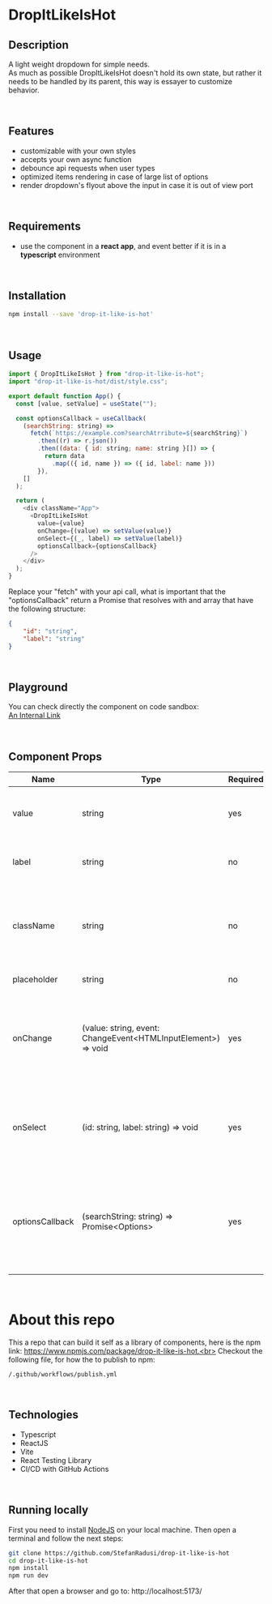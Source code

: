 # DropItLikeIsHot

## Description

A light weight dropdown for simple needs. <br>
As much as possible DropItLikeIsHot doesn't hold its own state, but rather it needs to be handled by its parent, this way is essayer to customize behavior.

<br>

## Features

- customizable with your own styles
- accepts your own async function
- debounce api requests when user types
- optimized items rendering in case of large list of options
- render dropdown's flyout above the input in case it is out of view port

<br>

## Requirements

- use the component in a **react app**, and event better if it is in a **typescript** environment

<br>

## Installation

```sh
npm install --save 'drop-it-like-is-hot'
```

<br>

## Usage

```javascript
import { DropItLikeIsHot } from "drop-it-like-is-hot";
import "drop-it-like-is-hot/dist/style.css";

export default function App() {
  const [value, setValue] = useState("");

  const optionsCallback = useCallback(
    (searchString: string) =>
      fetch(`https://example.com?searchAtrribute=${searchString}`)
        .then((r) => r.json())
        .then((data: { id: string; name: string }[]) => {
          return data
            .map(({ id, name }) => ({ id, label: name }))
        }),
    []
  );

  return (
    <div className="App">
      <DropItLikeIsHot
        value={value}
        onChange={(value) => setValue(value)}
        onSelect={(_, label) => setValue(label)}
        optionsCallback={optionsCallback}
      />
    </div>
  );
}
```
Replace your "fetch" with your api call, what is important that the "optionsCallback" return a Promise that resolves with and array that have the following structure:
```json
{
    "id": "string",
    "label": "string"
}
```

<br>

## Playground
You can check directly the component on code sandbox:<br>
[An Internal Link](https://codesandbox.io/s/drop-it-like-is-hot-5yibxb?file=/src/App.tsx)

<br>

## Component Props
| Name | Type | Required | Default | Description |
| ------ | ------ | ------ | ------ | ------ |
| value | string | yes | none | makes the field in dropdown a controlled input
| label | string | no | none | render above the field a label for dropdown
| className | string | no | none | pass a css class at the root div element of the dropdown, meant for customization |
| placeholder | string | no | none | field`s placeholder
| onChange | (value: string, event: ChangeEvent\<HTMLInputElement\>) => void | yes | none | needed for changing the input value from the parent component as this own doesn't hold his own state |
| onSelect | (id: string, label: string) => void | yes | none | needed to change inputs value when clicking on an option, as it is not handled by it own state |
| optionsCallback | (searchString: string) => Promise\<Options\> | yes | none | needed to fill the flyout with options, the Option type is exported by the library. This needs to be a async function |

<br>

# About this repo
This a repo that can build it self as a library of components, here is the npm link: https://www.npmjs.com/package/drop-it-like-is-hot.<br>
Checkout the following file, for how the to publish to npm:
```
/.github/workflows/publish.yml
```

<br>

## Technologies
- Typescript
- ReactJS
- Vite
- React Testing Library
- CI/CD with GitHub Actions

<br>

## Running locally
First you need to install [NodeJS](https://nodejs.org/en/download/) on your local machine. Then open a terminal and follow the next steps:

```sh
git clone https://github.com/StefanRadusi/drop-it-like-is-hot
cd drop-it-like-is-hot
npm install
npm run dev
```
After that open a browser and go to: http://localhost:5173/